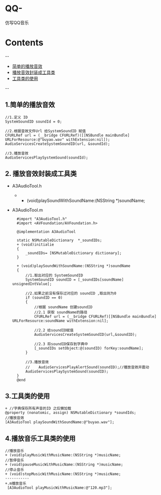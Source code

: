 # QQ-
仿写QQ音乐
# Contents
--
 + [简单的播放音效](#1)  
 + [播放音效封装成工具类](#2) 
 + [工具类的使用](#3)

--
## <a id ="1"></a>1.简单的播放音效
	//1.定义 ID
    SystemSoundID soundId = 0;
    
    //2.根据音效文件Url 给SystemSoundID 赋值
    CFURLRef url = (__bridge CFURLRef)([[NSBundle mainBundle] URLForResource:@"buyao.wav" withExtension:nil]);
    AudioServicesCreateSystemSoundID(url, &soundId);
    
    //3.播放音效
    AudioServicesPlaySystemSound(soundId);
    
## <a id ="2"></a>2. 播放音效封装成工具类
+ A3AudioTool.h
	+ + (void)playSoundWithSoundName:(NSString *)soundName;
+ A3AudioTool.m
			
		#import "A3AudioTool.h"
		#import <AVFoundation/AVFoundation.h>

		@implementation A3AudioTool

		static NSMutableDictionary  *_soundIDs;
		+ (void)initialie
		{
		    _soundIDs= [NSMutableDictionary dictionary];
		}

		+ (void)playSoundWithSoundName:(NSString *)soundName
		{
		    //1.取出对应的 SystemSoundID
		    SystemSoundID soundID = [_soundIDs[soundName] unsignedIntValue];
		   
		    //2.如果之前没有保存过对应的 soundID ,取出则为0
		    if (soundID == 0)
		    {
		        //根据 soundName 创建soundID
		        //2.1 获取 soundName的路径
		        CFURLRef url = (__bridge CFURLRef)[[NSBundle mainBundle] URLForResource:soundName withExtension:nil];
		        
		        //2.2 给soundID赋值
		        AudioServicesCreateSystemSoundID(url,&soundID);
		        
		        //2.3 将soundID保存到字典中
		        [_soundIDs setObject:@(soundID) forKey:soundName];
		    }
		    
		    //3.播放音效
		    //    AudioServicesPlayAlertSound(soundID);//播放音效并震动
		    AudioServicesPlaySystemSound(soundID);
		}
		@end
		
		
## <a id = "3"></a> 3.工具类的使用
	+ //字典保存所有声音的ID 之后懒加载
	@property (nonatomic, assign) NSMutableDictionary *soundIds;
	//播放音效
	[A3AudioTool playSoundWithSoundName:@"buyao.wav"];
## <a></a>4.播放音乐工具类的使用
	//播放音乐
	+ (void)playMusicWithMusicName:(NSString *)musicName;
	//暂停音乐
	+ (void)pauseMusicWithMusicName:(NSString *)musicName;
	//停止音乐
	+ (void)stopMusicWithMusicName:(NSString *)musicName;
	-----------
	+.m播放音乐 
	 [A3AudioTool playMusicWithMusicName:@"120.mp3"];